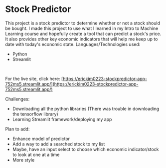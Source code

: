 # Stock Predictor
This project is a stock predictor to determine whether or not a stock should be bought. I made this project to use what I learned in my Intro to Machine Learning course and hopefully create a tool that can predict a stock's price. It also provides other key economic indicators that will help me keep up to date with today's economic state. 
Languages/Technologies used: 
- Python
- Streamlit 
<br>

For the live site, click here: [https://erickim0223-stockpredictor-app-752ms5.streamlit.app/](https://erickim0223-stockpredictor-app-752ms5.streamlit.app/) <br>

Challenges:
- Downloading all the python libraries (There was trouble in downloading the tensorflow library)
- Learning Streamlit framework/deploying my app

Plan to add: <br>
- Enhance model of predictor
- Add a way to add a searched stock to my list
- Maybe, have an input select to choose which economic indicator/stock to look at one at a time
- More style
